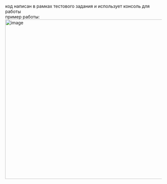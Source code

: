 код написан в рамках тестового задания и использует консоль для работы </br>пример работы:<img width="1219" height="512" alt="image" src="https://github.com/user-attachments/assets/8a3becba-1967-4124-aa31-9eca891b7352" />
